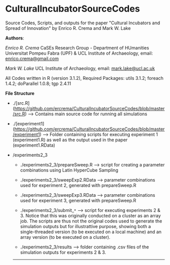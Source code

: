 # CulturalIncubatorSourceCodes
Source Codes, Scripts, and outputs for the paper "Cultural Incubators and Spread of Innovation" by Enrico R. Crema and Mark W. Lake

**Authors**:

*Enrico R. Crema*  CaSEs Research Group - Department of HUmanities Universitat Pompeu Fabra (UPF) & UCL Institute of Archaeology, email: enrico.crema@gmail.com

*Mark W. Lake* UCL Institute of Archaeology, email: mark.lake@ucl.ac.uk

All Codes written in R (version 3.1.2), Required Packages: utils 3.1.2; foreach 1.4.2; doParallel 1.0.8; tgp 2.4.11

**File Structure**


* ./[src.R] (https://github.com/ercrema/CulturalIncubatorSourceCodes/blob/master/src.R)  --> Contains main source code for running all simulations

* ./[experiment1] (https://github.com/ercrema/CulturalIncubatorSourceCodes/blob/master/experiment1) --> Folder containing scripts for executing experiment 1 (experiment1.R) as well as the output used in the paper (experiment1.RData)

* /experiments2_3

   * ./experiments2_3/prepareSweep.R  --> script for creating a parameter combinations using Latin HyperCube Sampling
    
   * ./experiments2_3/sweepExp2.RData --> parameter combinations used for experiment 2, generated with prepareSweep.R 
    
   * ./experiments2_3/sweepExp3.RData --> parameter combinations used for experiment 3, generated with prepareSweep.R 
    
   * ./experiments2_3/submit_``*`` --> script for executing experiments 2 & 3. Notice that this was originally conducted on a cluster as an array job. The scripts are thus not the original codes used to generate the simulation outputs but for illustrattive purpose, showing both a single-threaded version (to be executed on a local machine) and an array version (to be executed on a cluster). 
    
   * ./experiments2_3/results --> folder containing .csv files of the simulation outputs for experiments 2 & 3.
    
    
  ***
    
    
    
    
